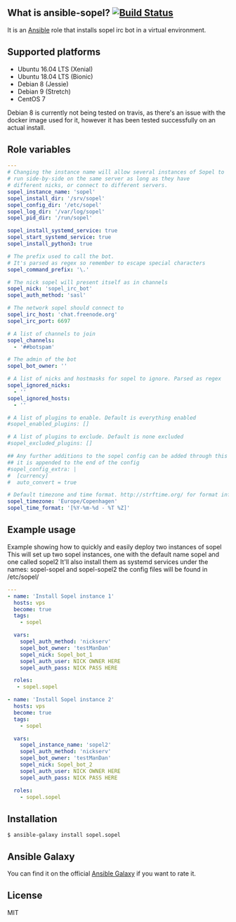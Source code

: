## What is ansible-sopel? [![Build Status](https://travis-ci.com/sopel-irc/ansible-sopel.svg?branch=master)](https://travis-ci.com/sopel-irc/ansible-sopel)

It is an [Ansible](http://www.ansible.com/home) role that installs sopel irc bot in a virtual environment.
## Supported platforms

- Ubuntu 16.04 LTS (Xenial)
- Ubuntu 18.04 LTS (Bionic)
- Debian 8 (Jessie)
- Debian 9 (Stretch)
- CentOS 7

Debian 8 is currently not being tested on travis, as there's an issue with the docker image used for it, however it has been tested successfully on an actual install.

## Role variables

``` yaml
---
# Changing the instance name will allow several instances of Sopel to
# run side-by-side on the same server as long as they have
# different nicks, or connect to different servers.
sopel_instance_name: 'sopel'
sopel_install_dir: '/srv/sopel'
sopel_config_dir: '/etc/sopel'
sopel_log_dir: '/var/log/sopel'
sopel_pid_dir: '/run/sopel'

sopel_install_systemd_service: true
sopel_start_systemd_service: true
sopel_install_python3: true

# The prefix used to call the bot.
# It's parsed as regex so remember to escape special characters
sopel_command_prefix: '\.'

# The nick sopel will present itself as in channels
sopel_nick: 'sopel_irc_bot'
sopel_auth_method: 'sasl'

# The network sopel should connect to
sopel_irc_host: 'chat.freenode.org'
sopel_irc_port: 6697

# A list of channels to join
sopel_channels:
  - '##botspam'

# The admin of the bot
sopel_bot_owner: ''

# A list of nicks and hostmasks for sopel to ignore. Parsed as regex
sopel_ignored_nicks:
  - ''
sopel_ignored_hosts:
  - ''

# A list of plugins to enable. Default is everything enabled
#sopel_enabled_plugins: []

# A list of plugins to exclude. Default is none excluded
#sopel_excluded_plugins: []

## Any further additions to the sopel config can be added through this variable
## it is appended to the end of the config
#sopel_config_extra: |
#  [currency]
#  auto_convert = true

# Default timezone and time format. http://strftime.org/ for format info
sopel_timezone: 'Europe/Copenhagen'
sopel_time_format: '[%Y-%m-%d - %T %Z]'
```

## Example usage

Example showing how to quickly and easily deploy two instances of sopel
This will set up two sopel instances, one with the default name sopel and one called sopel2
It'll also install them as systemd services under the names: sopel-sopel and sopel-sopel2
the config files will be found in /etc/sopel/
``` yaml
---
- name: 'Install Sopel instance 1'
  hosts: vps
  become: true
  tags:
    - sopel

  vars:
    sopel_auth_method: 'nickserv'
    sopel_bot_owner: 'testManDan'
    sopel_nick: Sopel_bot_1
    sopel_auth_user: NICK OWNER HERE
    sopel_auth_pass: NICK PASS HERE

  roles:
   - sopel.sopel

- name: 'Install Sopel instance 2'
  hosts: vps
  become: true
  tags:
    - sopel

  vars:
    sopel_instance_name: 'sopel2'
    sopel_auth_method: 'nickserv'
    sopel_bot_owner: 'testManDan'
    sopel_nick: Sopel_bot_2
    sopel_auth_user: NICK OWNER HERE
    sopel_auth_pass: NICK PASS HERE

  roles:
    - sopel.sopel
```

## Installation

`$ ansible-galaxy install sopel.sopel`

## Ansible Galaxy

You can find it on the official
[Ansible Galaxy](https://galaxy.ansible.com/sopel/sopel/) if you want to
rate it.

## License

MIT

